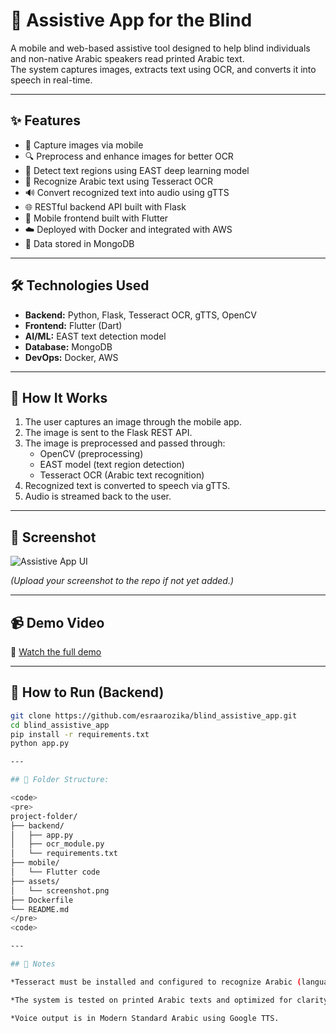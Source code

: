 # 🧠 Assistive App for the Blind

A mobile and web-based assistive tool designed to help blind individuals and non-native Arabic speakers read printed Arabic text.  
The system captures images, extracts text using OCR, and converts it into speech in real-time.

---

## ✨ Features

- 📸 Capture images via mobile
- 🔍 Preprocess and enhance images for better OCR
- 🧠 Detect text regions using EAST deep learning model
- 📝 Recognize Arabic text using Tesseract OCR
- 🔊 Convert recognized text into audio using gTTS
- 🌐 RESTful backend API built with Flask
- 📱 Mobile frontend built with Flutter
- ☁️ Deployed with Docker and integrated with AWS
- 🧠 Data stored in MongoDB

---

## 🛠️ Technologies Used

- **Backend:** Python, Flask, Tesseract OCR, gTTS, OpenCV
- **Frontend:** Flutter (Dart)
- **AI/ML:** EAST text detection model
- **Database:** MongoDB
- **DevOps:** Docker, AWS

---

## 🚀 How It Works

1. The user captures an image through the mobile app.
2. The image is sent to the Flask REST API.
3. The image is preprocessed and passed through:
   - OpenCV (preprocessing)
   - EAST model (text region detection)
   - Tesseract OCR (Arabic text recognition)
4. Recognized text is converted to speech via gTTS.
5. Audio is streamed back to the user.

---

## 📸 Screenshot

![Assistive App UI](https://github.com/esraarozika/blind_assistive_app/blob/main/assets/screenshot.png)

*(Upload your screenshot to the repo if not yet added.)*

---

## 📹 Demo Video

🎥 [Watch the full demo](https://bit.ly/3yesafv)

---

## 🧪 How to Run (Backend)

```bash
git clone https://github.com/esraarozika/blind_assistive_app.git
cd blind_assistive_app
pip install -r requirements.txt
python app.py

---

## 📂 Folder Structure:

<code>
<pre>
project-folder/
├── backend/
│   ├── app.py
│   ├── ocr_module.py
│   └── requirements.txt
├── mobile/
│   └── Flutter code
├── assets/
│   └── screenshot.png
├── Dockerfile
└── README.md
</pre>
<code>

---

## 📌 Notes

*Tesseract must be installed and configured to recognize Arabic (language pack required).

*The system is tested on printed Arabic texts and optimized for clarity.

*Voice output is in Modern Standard Arabic using Google TTS.

